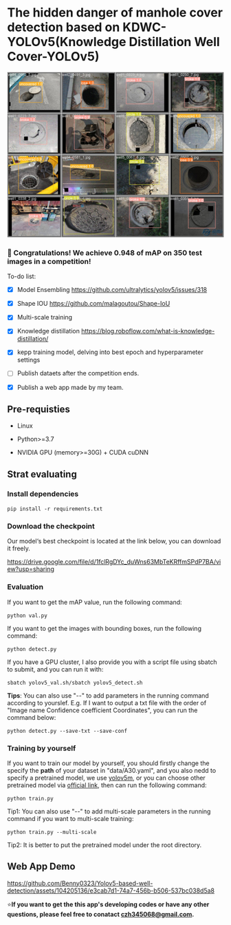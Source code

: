 # The hidden danger of manhole cover detection based on KDWC-YOLOv5(Knowledge Distillation Well Cover-YOLOv5)
![image](https://github.com/Benny0323/Yolov5-based-well-detection/blob/main/demo.jpg)
### 🧨 Congratulations! We achieve 0.948 of mAP on 350 test images in a competition!
 To-do list:
 - [x] Model Ensembling
 https://github.com/ultralytics/yolov5/issues/318
 - [x] Shape IOU
 https://github.com/malagoutou/Shape-IoU
 - [x] Multi-scale training
 - [x] Knowledge distillation
 https://blog.roboflow.com/what-is-knowledge-distillation/
 - [x] kepp training model, delving into best epoch and hyperparameter settings
 - [ ] Publish dataets after the competition ends.
 - [x] Publish a web app made by my team.


## Pre-requisties
* Linux

* Python>=3.7

* NVIDIA GPU (memory>=30G) + CUDA cuDNN

## Strat evaluating
### Install dependencies
```
pip install -r requirements.txt
```
### Download the checkpoint
Our model‘s best checkpoint is located at the link below, you can download it freely.

https://drive.google.com/file/d/1fclRgDYc_duWns63MbTeKRffmSPdP7BA/view?usp=sharing

### Evaluation
If you want to get the mAP value, run the following command:
```
python val.py
```
If you want to get the images with bounding boxes, run the following command:
```
python detect.py
```
If you have a GPU cluster, I also provide you with a script file using sbatch to submit, and you can run it with:
```
sbatch yolov5_val.sh/sbatch yolov5_detect.sh
```
**Tips**: You can also use "--" to add parameters in the running command according to yourslef.
E.g. If I want to output a txt file with the order of "Image name Confidence coefficient Coordinates", you can run the command below:
```
python detect.py --save-txt --save-conf
```
### Training by yourself
If you want to train our model by yourself, you should firstly change the specify the **path** of your dataset in "data/A30.yaml", 
and you also nedd to specify a pretrained model, we use [yolov5m](https://drive.google.com/file/d/16h2MhkAz4ntuPk4sySABDakP8O8uSw4m/view?usp=sharing), or you can choose other pretrained model via [official link](https://github.com/ultralytics/yolov5), then can run the following command:
```
python train.py
```
Tip1: You can also use "--" to add multi-scale parameters in the running command if you want to multi-scale training:
```
python train.py --multi-scale
```
Tip2: It is better to put the pretrained model under the root directory.


## Web App Demo
https://github.com/Benny0323/Yolov5-based-well-detection/assets/104205136/e3cab7d1-74a7-456b-b506-537bc038d5a8


⭐**If you want to get the this app's developing codes or have any other questions, please feel free to conatact <a href="mailto:czh345068@gmail.com">czh345068@gmail.com</a>.**
